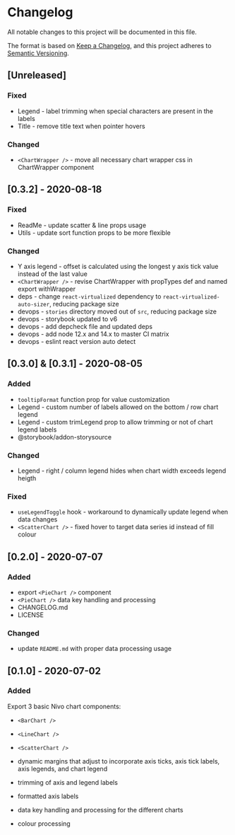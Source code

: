 # Changelog
All notable changes to this project will be documented in this file.

The format is based on [Keep a Changelog](https://keepachangelog.com/en/1.0.0/),
and this project adheres to [Semantic Versioning](https://semver.org/spec/v2.0.0.html).

## [Unreleased]

### Fixed
- Legend - label trimming when special characters are present in the labels
- Title - remove title text when pointer hovers

### Changed
- `<ChartWrapper />` - move all necessary chart wrapper css in ChartWrapper component

## [0.3.2] - 2020-08-18
### Fixed
- ReadMe - update scatter & line props usage
- Utils - update sort function props to be more flexible

### Changed
- Y axis legend - offset is calculated using the longest y axis tick value instead of the last value
- `<ChartWrapper />` - revise ChartWrapper with propTypes def and named export withWrapper
- deps - change `react-virtualized` dependency to `react-virtualized-auto-sizer`, reducing package size
- devops - `stories` directory moved out of `src`, reducing package size
- devops - storybook updated to v6
- devops - add depcheck file and updated deps
- devops - add node 12.x and 14.x to master CI matrix
- devops - eslint react version auto detect

## [0.3.0] & [0.3.1] - 2020-08-05

### Added
- `tooltipFormat` function prop for value customization
- Legend - custom number of labels allowed on the bottom / row chart legend
- Legend - custom trimLegend prop to allow trimming or not of chart legend labels
- @storybook/addon-storysource


### Changed
- Legend - right / column legend hides when chart width exceeds legend heigth

### Fixed
- `useLegendToggle` hook - workaround to dynamically update legend when data changes
- `<ScatterChart />` - fixed hover to target data series id instead of fill colour

## [0.2.0] - 2020-07-07

### Added
- export `<PieChart />` component
- `<PieChart />` data key handling and processing
- CHANGELOG.md
- LICENSE

### Changed
- update `README.md` with proper data processing usage

## [0.1.0] - 2020-07-02

### Added
Export 3 basic Nivo chart components: 
- `<BarChart />`
- `<LineChart />`
- `<ScatterChart />`

- dynamic margins that adjust to incorporate axis ticks, axis tick labels, axis legends, and chart legend
- trimming of axis and legend labels
- formatted axis labels
- data key handling and processing for the different charts
- colour processing
